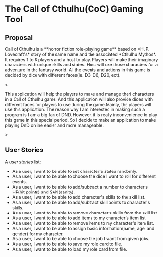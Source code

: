 # The Call of Cthulhu(CoC) Gaming Tool

## Proposal

<p>Call of Cthulhu is a **horror fiction role-playing game** based on *H. P. Lovecraft's* story of the same name and the 
associated *Cthulhu Mythos*. It requires 1 to 8 players and a host to play. Players will 
make their imaginary characters with unique skills and states. Host will use those characters for a adventure in the 
fantasy world. 
All the events and actions in this game is decided by dice with different faces(ie. D3, D6, D20, ect).</p>>

<p>This application will help the players to make and manage theri characters in a Call of Cthulhu game. And this
application will also provide dices with different faces for players to use during the game.Mainly, the players will use 
this application. The reason why I am interested in making such a program is I am a big fan of
DND. However, it is really inconvenience to play this game in this special period. So I decide to make an application to
make playing DnD online easier and more manageable.</p>>

## User Stories

A *user stories* list:
- As a user, I want to be able to set character's states randomly.
- As a user, I want to be able to choose the dice I want to roll for different events.
- As a user, I want to be able to add/subtract a number to character's HP(hit points) and SAN(sanity).
- As a user, I want to be able to add character's skills to the skill list.
- As a user, I want to be able to add/subtract skill points to character's skills.
- As a user, I want to be able to remove character's skills from the skill list.
- As a user, I want to be able to add items to my character's item list.
- As a user, I want to be able to remove items to my character's item list.
- As a user, I want to be able to assign basic information(name, age, and gender) for my character.
- As a user, I want to be able to choose the job I want from given jobs.
- As a user, I want to be able to save my role card to file.
- As a user, I want to be able to load my role card from file.